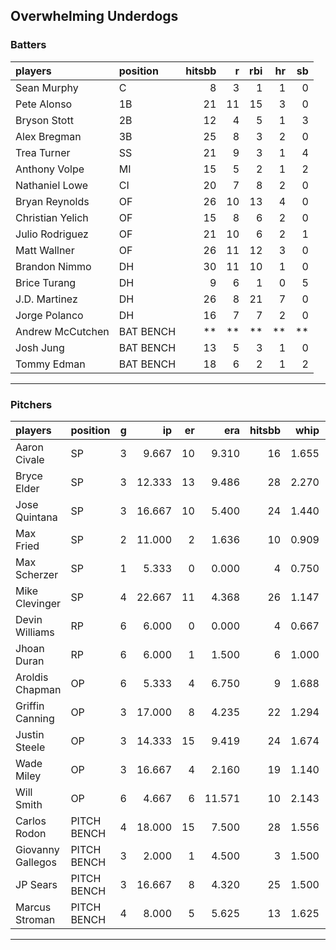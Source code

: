 ## Overwhelming Underdogs

### Batters

 
|players          |position  | hitsbb|  r| rbi| hr| sb| 
|:----------------|:---------|------:|--:|---:|--:|--:| 
|Sean Murphy      |C         |      8|  3|   1|  1|  0| 
|Pete Alonso      |1B        |     21| 11|  15|  3|  0| 
|Bryson Stott     |2B        |     12|  4|   5|  1|  3| 
|Alex Bregman     |3B        |     25|  8|   3|  2|  0| 
|Trea Turner      |SS        |     21|  9|   3|  1|  4| 
|Anthony Volpe    |MI        |     15|  5|   2|  1|  2| 
|Nathaniel Lowe   |CI        |     20|  7|   8|  2|  0| 
|Bryan Reynolds   |OF        |     26| 10|  13|  4|  0| 
|Christian Yelich |OF        |     15|  8|   6|  2|  0| 
|Julio Rodriguez  |OF        |     21| 10|   6|  2|  1| 
|Matt Wallner     |OF        |     26| 11|  12|  3|  0| 
|Brandon Nimmo    |DH        |     30| 11|  10|  1|  0| 
|Brice Turang     |DH        |      9|  6|   1|  0|  5| 
|J.D. Martinez    |DH        |     26|  8|  21|  7|  0| 
|Jorge Polanco    |DH        |     16|  7|   7|  2|  0| 
|Andrew McCutchen |BAT BENCH |     **| **|  **| **| **| 
|Josh Jung        |BAT BENCH |     13|  5|   3|  1|  0| 
|Tommy Edman      |BAT BENCH |     18|  6|   2|  1|  2| 

* * *

### Pitchers

 
|players           |position    |  g|     ip| er|    era| hitsbb|  whip| so|  w| sv| 
|:-----------------|:-----------|--:|------:|--:|------:|------:|-----:|--:|--:|--:| 
|Aaron Civale      |SP          |  3|  9.667| 10|  9.310|     16| 1.655| 18|  0|  0| 
|Bryce Elder       |SP          |  3| 12.333| 13|  9.486|     28| 2.270|  8|  0|  0| 
|Jose Quintana     |SP          |  3| 16.667| 10|  5.400|     24| 1.440| 17|  1|  0| 
|Max Fried         |SP          |  2| 11.000|  2|  1.636|     10| 0.909| 13|  1|  0| 
|Max Scherzer      |SP          |  1|  5.333|  0|  0.000|      4| 0.750|  2|  1|  0| 
|Mike Clevinger    |SP          |  4| 22.667| 11|  4.368|     26| 1.147| 16|  2|  0| 
|Devin Williams    |RP          |  6|  6.000|  0|  0.000|      4| 0.667|  9|  0|  4| 
|Jhoan Duran       |RP          |  6|  6.000|  1|  1.500|      6| 1.000|  7|  1|  2| 
|Aroldis Chapman   |OP          |  6|  5.333|  4|  6.750|      9| 1.688|  8|  1|  1| 
|Griffin Canning   |OP          |  3| 17.000|  8|  4.235|     22| 1.294| 19|  0|  0| 
|Justin Steele     |OP          |  3| 14.333| 15|  9.419|     24| 1.674| 17|  0|  0| 
|Wade Miley        |OP          |  3| 16.667|  4|  2.160|     19| 1.140| 12|  2|  0| 
|Will Smith        |OP          |  6|  4.667|  6| 11.571|     10| 2.143|  4|  0|  0| 
|Carlos Rodon      |PITCH BENCH |  4| 18.000| 15|  7.500|     28| 1.556| 23|  1|  0| 
|Giovanny Gallegos |PITCH BENCH |  3|  2.000|  1|  4.500|      3| 1.500|  3|  0|  0| 
|JP Sears          |PITCH BENCH |  3| 16.667|  8|  4.320|     25| 1.500| 16|  1|  0| 
|Marcus Stroman    |PITCH BENCH |  4|  8.000|  5|  5.625|     13| 1.625|  8|  0|  0| 


* * *


